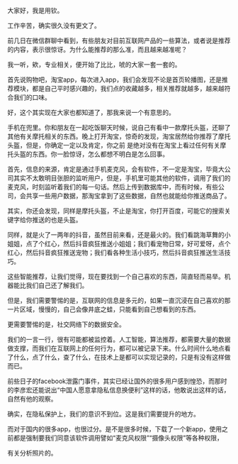 大家好，我是用钦。

工作辛苦，确实很久没有更文了。

前几日在微信群聊中看到，有些朋友对目前互联网产品的一些算法，或者说是推荐的内容，表示很惊讶。为什么能推荐的那么准，而且越来越准呢？

我一听，欸，专业相关，便开始了比比，唬的大家一套一套的。

首先说购物吧，淘宝app，每次进入app，我们会发现不论是首页轮播图，还是推荐模块，都是自己平时感兴趣的，我们点的收藏越多，相关推荐就越多，越来越符合我们的口味。

好，这个其实现在大家也都知道了，那我来说一个有意思的。

手机在兜里。你和朋友在一起吃饭聊天时候，说自己有看中一款摩托头盔，还聊了其他有关摩托相关的东西。晚上打开淘宝，惊奇的发现，淘宝居然给你推荐了摩托头盔，但是，你确定一定以及肯定，你之前
是绝对没有在淘宝上看过任何有关摩托头盔的东西。你一脸惊讶，怎么都想不明白是怎么回事。

首先，信息的来源，肯定是通过手机麦克风，会有软件，不一定是淘宝，毕竟大公司其实不太敢明目张胆的监听用户，但是，手机里可能其他的软件，调用了我们的麦克风，时刻监听着我们的每一句话。然后上传到数据库中，而有时候，有些公司，会共享一些用户数据，那淘宝拿到了这些数据，自然也就能给你推送商品了。

其实，你还会发现，同样是摩托头盔，不止是淘宝，你打开百度，可能它的搜索关键字给你推送的也是头盔。

同样，就是火了一两年的抖音，虽然目前来看，还是最火的。我们看跳海草舞的小姐姐，点了个红心，然后抖音疯狂推送小姐姐；我们看宠物日常，好可爱呀，点个红心，然后抖音疯狂推送宠物；我们看各种生活小技巧，然后抖音疯狂推送生活技巧。

这些智能推荐，让我们觉得，现在要找到一个自己喜欢的东西，简直轻而易举。机器能比我们自己还了解我们。

但是，我们需要警惕的是，互联网的信息是多元的，如果一直沉浸在自己喜欢的那一片区域，慢慢的，自己会像井底之蛙，只能看到自己想看到的东西。

更需要警惕的是，社交网络下的数据安全。

我们的一言一行，很有可能都被监控着。人工智能，算法推荐，都需要大量的数据做支撑，而我们在互联网上的任何行为，都可以被记录下来。什么时间什么地点看了什么，点了什么，查了什么，在技术上是都可以实现记录的，只是有没有这样做而已。

前些日子的facebook泄露门事件，其实已经让国外的很多用户感到惶恐，而那时的李彦宏还能说出“中国人愿意拿隐私信息换便利”这样的话，他敢说出这样的话，自然有他的观察。

确实，在隐私保护上，我们的意识不到位。这是我们需要提升的地方。

而对于国内的很多app，也很过分。是不是很多时候，下载了一个新app，使用之前都是强制要我们同意该软件调用譬如“麦克风权限”“摄像头权限”等各种权限，

有关分析照片的。

